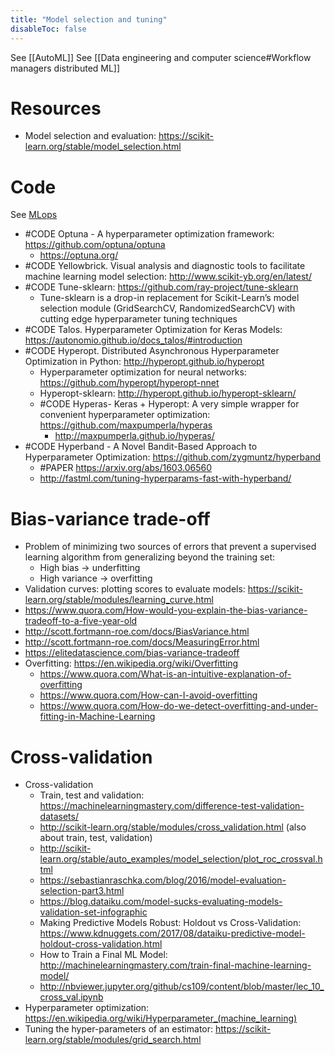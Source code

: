 ```yaml
---
title: "Model selection and tuning"
disableToc: false 
---
```


See  [[AutoML]]
See [[Data engineering and computer science#Workflow managers distributed ML]]

# Resources
- Model selection and evaluation: https://scikit-learn.org/stable/model_selection.html

# Code
See [MLops](AI/Data%20Science,%20Data%20Engineering/MLops.md)
- #CODE Optuna - A hyperparameter optimization framework: https://github.com/optuna/optuna
	- https://optuna.org/
- #CODE Yellowbrick. Visual analysis and diagnostic tools to facilitate machine learning model selection: http://www.scikit-yb.org/en/latest/
- #CODE Tune-sklearn: https://github.com/ray-project/tune-sklearn
	- Tune-sklearn is a drop-in replacement for Scikit-Learn’s model selection module (GridSearchCV, RandomizedSearchCV) with cutting edge hyperparameter tuning techniques
- #CODE Talos. Hyperparameter Optimization for Keras Models: https://autonomio.github.io/docs_talos/#introduction
- #CODE Hyperopt. Distributed Asynchronous Hyperparameter Optimization in Python: http://hyperopt.github.io/hyperopt
	- Hyperparameter optimization for neural networks: https://github.com/hyperopt/hyperopt-nnet
	- Hyperopt-sklearn: http://hyperopt.github.io/hyperopt-sklearn/
	- #CODE Hyperas- Keras + Hyperopt: A very simple wrapper for convenient hyperparameter optimization: https://github.com/maxpumperla/hyperas
		- http://maxpumperla.github.io/hyperas/
- #CODE Hyperband - A Novel Bandit-Based Approach to Hyperparameter Optimization: https://github.com/zygmuntz/hyperband
	- #PAPER https://arxiv.org/abs/1603.06560
	- http://fastml.com/tuning-hyperparams-fast-with-hyperband/

# Bias-variance trade-off
- Problem of minimizing two sources of errors that prevent a supervised learning algorithm from generalizing beyond the training set:
	- High bias  ->  underfitting
	- High variance  ->  overfitting
- Validation curves: plotting scores to evaluate models: https://scikit-learn.org/stable/modules/learning_curve.html
- https://www.quora.com/How-would-you-explain-the-bias-variance-tradeoff-to-a-five-year-old
- http://scott.fortmann-roe.com/docs/BiasVariance.html
- http://scott.fortmann-roe.com/docs/MeasuringError.html
- https://elitedatascience.com/bias-variance-tradeoff
- Overfitting: https://en.wikipedia.org/wiki/Overfitting
	- https://www.quora.com/What-is-an-intuitive-explanation-of-overfitting
	- https://www.quora.com/How-can-I-avoid-overfitting
	- https://www.quora.com/How-do-we-detect-overfitting-and-under-fitting-in-Machine-Learning

# Cross-validation
- Cross-validation
	- Train, test and validation: https://machinelearningmastery.com/difference-test-validation-datasets/
	- http://scikit-learn.org/stable/modules/cross_validation.html (also about train, test, validation)
	- http://scikit-learn.org/stable/auto_examples/model_selection/plot_roc_crossval.html
	- https://sebastianraschka.com/blog/2016/model-evaluation-selection-part3.html
	- https://blog.dataiku.com/model-sucks-evaluating-models-validation-set-infographic
	- Making Predictive Models Robust: Holdout vs Cross-Validation: https://www.kdnuggets.com/2017/08/dataiku-predictive-model-holdout-cross-validation.html
	- How to Train a Final ML Model: http://machinelearningmastery.com/train-final-machine-learning-model/
	- http://nbviewer.jupyter.org/github/cs109/content/blob/master/lec_10_cross_val.ipynb
- Hyperparameter optimization: https://en.wikipedia.org/wiki/Hyperparameter_(machine_learning)
- Tuning the hyper-parameters of an estimator: https://scikit-learn.org/stable/modules/grid_search.html
  
  
